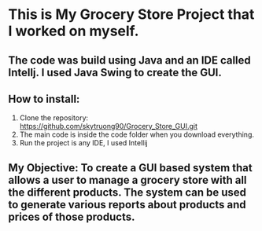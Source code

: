 # This is My Grocery Store Project that I worked on myself. 
## The code was build using Java and an IDE called Intellj. I used Java Swing to create the GUI. 

## How to install:
1. Clone the repository: https://github.com/skytruong90/Grocery_Store_GUI.git
2. The main code is inside the code folder when you download everything.
3. Run the project is any IDE, I used Intellij

## My Objective: To create a GUI based system that allows a user to manage a grocery store with all the different products. The system can be used to generate various reports about products and prices of those products.
